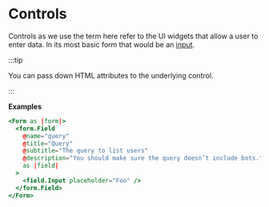 # Controls

Controls as we use the term here refer to the UI widgets that allow a user to enter data. In its most basic form that would be an [input](./input).

:::tip

You can pass down HTML attributes to the underlying control.

:::

**Examples**

```hbs
<Form as |form|>
  <form.Field
    @name="query"
    @title="Query"
    @subtitle="The query to list users"
    @description="You should make sure the query doesn’t include bots."
    as |field|
  >
    <field.Input placeholder="Foo" />
  </form.Field>
</Form>
```
